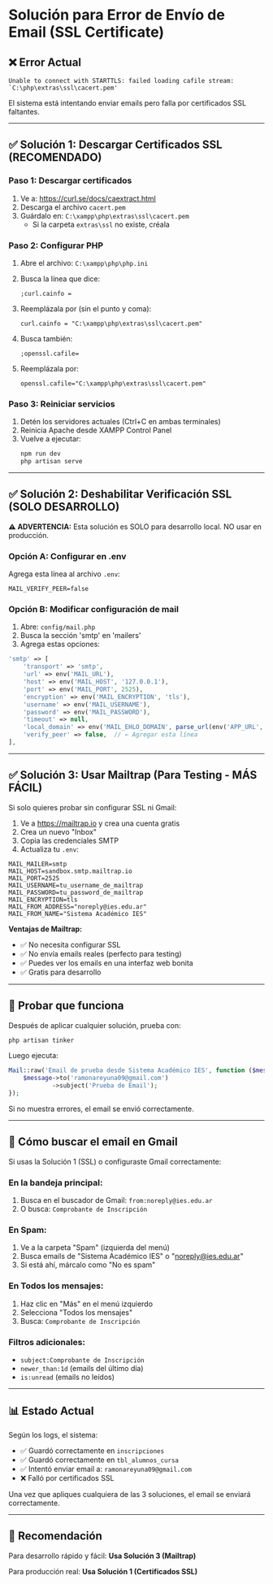 # Solución para Error de Envío de Email (SSL Certificate)

## ❌ Error Actual
```
Unable to connect with STARTTLS: failed loading cafile stream: `C:\php\extras\ssl\cacert.pem'
```

El sistema está intentando enviar emails pero falla por certificados SSL faltantes.

---

## ✅ Solución 1: Descargar Certificados SSL (RECOMENDADO)

### Paso 1: Descargar certificados
1. Ve a: https://curl.se/docs/caextract.html
2. Descarga el archivo `cacert.pem`
3. Guárdalo en: `C:\xampp\php\extras\ssl\cacert.pem`
   - Si la carpeta `extras\ssl` no existe, créala

### Paso 2: Configurar PHP
1. Abre el archivo: `C:\xampp\php\php.ini`
2. Busca la línea que dice:
   ```
   ;curl.cainfo =
   ```
3. Reemplázala por (sin el punto y coma):
   ```
   curl.cainfo = "C:\xampp\php\extras\ssl\cacert.pem"
   ```

4. Busca también:
   ```
   ;openssl.cafile=
   ```
5. Reemplázala por:
   ```
   openssl.cafile="C:\xampp\php\extras\ssl\cacert.pem"
   ```

### Paso 3: Reiniciar servicios
1. Detén los servidores actuales (Ctrl+C en ambas terminales)
2. Reinicia Apache desde XAMPP Control Panel
3. Vuelve a ejecutar:
   ```bash
   npm run dev
   php artisan serve
   ```

---

## ✅ Solución 2: Deshabilitar Verificación SSL (SOLO DESARROLLO)

**⚠️ ADVERTENCIA:** Esta solución es SOLO para desarrollo local. NO usar en producción.

### Opción A: Configurar en .env

Agrega esta línea al archivo `.env`:
```env
MAIL_VERIFY_PEER=false
```

### Opción B: Modificar configuración de mail

1. Abre: `config/mail.php`
2. Busca la sección 'smtp' en 'mailers'
3. Agrega estas opciones:

```php
'smtp' => [
    'transport' => 'smtp',
    'url' => env('MAIL_URL'),
    'host' => env('MAIL_HOST', '127.0.0.1'),
    'port' => env('MAIL_PORT', 2525),
    'encryption' => env('MAIL_ENCRYPTION', 'tls'),
    'username' => env('MAIL_USERNAME'),
    'password' => env('MAIL_PASSWORD'),
    'timeout' => null,
    'local_domain' => env('MAIL_EHLO_DOMAIN', parse_url(env('APP_URL', 'localhost'), PHP_URL_HOST)),
    'verify_peer' => false,  // ← Agregar esta línea
],
```

---

## ✅ Solución 3: Usar Mailtrap (Para Testing - MÁS FÁCIL)

Si solo quieres probar sin configurar SSL ni Gmail:

1. Ve a https://mailtrap.io y crea una cuenta gratis
2. Crea un nuevo "Inbox"
3. Copia las credenciales SMTP
4. Actualiza tu `.env`:

```env
MAIL_MAILER=smtp
MAIL_HOST=sandbox.smtp.mailtrap.io
MAIL_PORT=2525
MAIL_USERNAME=tu_username_de_mailtrap
MAIL_PASSWORD=tu_password_de_mailtrap
MAIL_ENCRYPTION=tls
MAIL_FROM_ADDRESS="noreply@ies.edu.ar"
MAIL_FROM_NAME="Sistema Académico IES"
```

**Ventajas de Mailtrap:**
- ✅ No necesita configurar SSL
- ✅ No envía emails reales (perfecto para testing)
- ✅ Puedes ver los emails en una interfaz web bonita
- ✅ Gratis para desarrollo

---

## 🧪 Probar que funciona

Después de aplicar cualquier solución, prueba con:

```bash
php artisan tinker
```

Luego ejecuta:
```php
Mail::raw('Email de prueba desde Sistema Académico IES', function ($message) {
    $message->to('ramonareyuna09@gmail.com')
            ->subject('Prueba de Email');
});
```

Si no muestra errores, el email se envió correctamente.

---

## 📧 Cómo buscar el email en Gmail

Si usas la Solución 1 (SSL) o configuraste Gmail correctamente:

### En la bandeja principal:
1. Busca en el buscador de Gmail: `from:noreply@ies.edu.ar`
2. O busca: `Comprobante de Inscripción`

### En Spam:
1. Ve a la carpeta "Spam" (izquierda del menú)
2. Busca emails de "Sistema Académico IES" o "noreply@ies.edu.ar"
3. Si está ahí, márcalo como "No es spam"

### En Todos los mensajes:
1. Haz clic en "Más" en el menú izquierdo
2. Selecciona "Todos los mensajes"
3. Busca: `Comprobante de Inscripción`

### Filtros adicionales:
- `subject:Comprobante de Inscripción`
- `newer_than:1d` (emails del último día)
- `is:unread` (emails no leídos)

---

## 📊 Estado Actual

Según los logs, el sistema:
- ✅ Guardó correctamente en `inscripciones`
- ✅ Guardó correctamente en `tbl_alumnos_cursa`
- ✅ Intentó enviar email a: `ramonareyuna09@gmail.com`
- ❌ Falló por certificados SSL

Una vez que apliques cualquiera de las 3 soluciones, el email se enviará correctamente.

---

## 🎯 Recomendación

Para desarrollo rápido y fácil: **Usa Solución 3 (Mailtrap)**

Para producción real: **Usa Solución 1 (Certificados SSL)**
